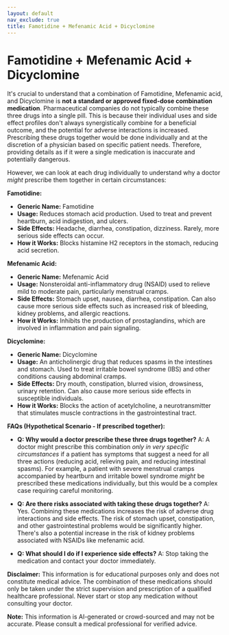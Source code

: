 ```yaml
---
layout: default
nav_exclude: true
title: Famotidine + Mefenamic Acid + Dicyclomine
---
```


# Famotidine + Mefenamic Acid + Dicyclomine

It's crucial to understand that a combination of Famotidine, Mefenamic acid, and Dicyclomine is **not a standard or approved fixed-dose combination medication**.  Pharmaceutical companies do not typically combine these three drugs into a single pill.  This is because their individual uses and side effect profiles don't always synergistically combine for a beneficial outcome, and the potential for adverse interactions is increased.  Prescribing these drugs together would be done individually and at the discretion of a physician based on specific patient needs.  Therefore, providing details as if it were a single medication is inaccurate and potentially dangerous.


However, we can look at each drug individually to understand why a doctor *might* prescribe them together in certain circumstances:

**Famotidine:**

* **Generic Name:** Famotidine
* **Usage:**  Reduces stomach acid production. Used to treat and prevent heartburn, acid indigestion, and ulcers.
* **Side Effects:** Headache, diarrhea, constipation, dizziness.  Rarely, more serious side effects can occur.
* **How it Works:** Blocks histamine H2 receptors in the stomach, reducing acid secretion.


**Mefenamic Acid:**

* **Generic Name:** Mefenamic Acid
* **Usage:**  Nonsteroidal anti-inflammatory drug (NSAID) used to relieve mild to moderate pain, particularly menstrual cramps.
* **Side Effects:**  Stomach upset, nausea, diarrhea, constipation.  Can also cause more serious side effects such as increased risk of bleeding, kidney problems, and allergic reactions.
* **How it Works:** Inhibits the production of prostaglandins, which are involved in inflammation and pain signaling.


**Dicyclomine:**

* **Generic Name:** Dicyclomine
* **Usage:** An anticholinergic drug that reduces spasms in the intestines and stomach.  Used to treat irritable bowel syndrome (IBS) and other conditions causing abdominal cramps.
* **Side Effects:** Dry mouth, constipation, blurred vision, drowsiness, urinary retention.  Can also cause more serious side effects in susceptible individuals.
* **How it Works:** Blocks the action of acetylcholine, a neurotransmitter that stimulates muscle contractions in the gastrointestinal tract.


**FAQs (Hypothetical Scenario - If prescribed together):**

* **Q: Why would a doctor prescribe these three drugs together?**  A:  A doctor might prescribe this combination *only in very specific circumstances* if a patient has symptoms that suggest a need for all three actions (reducing acid, relieving pain, and reducing intestinal spasms). For example, a patient with severe menstrual cramps accompanied by heartburn and irritable bowel syndrome *might* be prescribed these medications individually, but this would be a complex case requiring careful monitoring.

* **Q: Are there risks associated with taking these drugs together?** A: Yes.  Combining these medications increases the risk of adverse drug interactions and side effects. The risk of stomach upset, constipation, and other gastrointestinal problems would be significantly higher.  There's also a potential increase in the risk of kidney problems associated with NSAIDs like mefenamic acid.

* **Q: What should I do if I experience side effects?** A: Stop taking the medication and contact your doctor immediately.

**Disclaimer:** This information is for educational purposes only and does not constitute medical advice.  The combination of these medications should only be taken under the strict supervision and prescription of a qualified healthcare professional.  Never start or stop any medication without consulting your doctor.


**Note:** This information is AI-generated or crowd-sourced and may not be accurate. Please consult a medical professional for verified advice.
